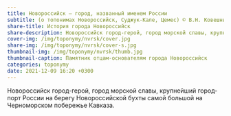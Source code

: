 ```yaml
---
title: Новороссийск — город, названный именем России 
subtitle: (о топонимах Новороссийск, Суджук-Кале, Цемес) © В.Н. Ковешников
share-title: История города Новороссийск
share-description: Новороссийск город-герой, город морской славы, крупнейший город-порт России на берегу Новороссийской бухты самой большой на Черноморском побережье Кавказа.
cover-img: /img/toponymy/nvrsk/cover.jpg
share-img: /img/toponymy/nvrsk/cover-s.jpg
thumbnail-img: /img/toponymy/nvrsk/thumb.jpg
thumbnail-caption: Памятник отцам-основателям города Новороссийск
categories: toponymy
date: 2021-12-09 16:20 +0300
---
```

Новороссийск город-герой, город морской славы, крупнейший город-порт России на берегу Новороссийской бухты самой большой на Черноморском побережье Кавказа.
